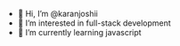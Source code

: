 - 👋 Hi, I’m @karanjoshii
- 👀 I’m interested in full-stack development
- 🌱 I’m currently learning javascript

<!---
karanjoshii/karanjoshii is a ✨ special ✨ repository because its `README.md` (this file) appears on your GitHub profile.
You can click the Preview link to take a look at your changes.
--->

